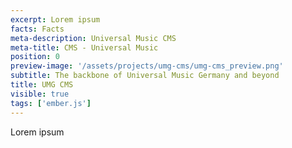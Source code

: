 ```yaml
---
excerpt: Lorem ipsum
facts: Facts
meta-description: Universal Music CMS
meta-title: CMS - Universal Music
position: 0
preview-image: '/assets/projects/umg-cms/umg-cms_preview.png'
subtitle: The backbone of Universal Music Germany and beyond
title: UMG CMS
visible: true
tags: ['ember.js']
---
```


Lorem ipsum

